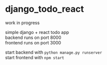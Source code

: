# django_todo_react

work in progress

simple django + react todo app  
backend runs on port 8000  
frontend runs on port 3000  

start backend with `python manage.py runserver`  
start frontend with `npm start`
